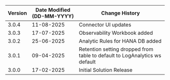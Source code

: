 | **Version** | **Date Modified (DD-MM-YYYY)** | **Change History**                          |
|-------------|--------------------------------|---------------------------------------------|
| 3.0.4       |  11-08-2025                    | Connector UI updates |
| 3.0.3       |  17-07-2025                    | Observability Workbook added |
| 3.0.2       |  25-06-2025                    | Analytic Rules for HANA DB added |
| 3.0.1       |  09-04-2025                    | Retention setting dropped from table to default to LogAnalytics ws default |
| 3.0.0       |  17-02-2025                    | Initial Solution Release |

